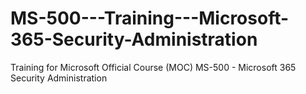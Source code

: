 # MS-500---Training---Microsoft-365-Security-Administration
Training for Microsoft Official Course (MOC) MS-500 -  Microsoft 365 Security Administration
